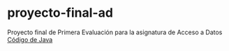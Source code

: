 # proyecto-final-ad
Proyecto final de Primera Evaluación para la asignatura de Acceso a Datos
[Código de Java](/codigo-java)
